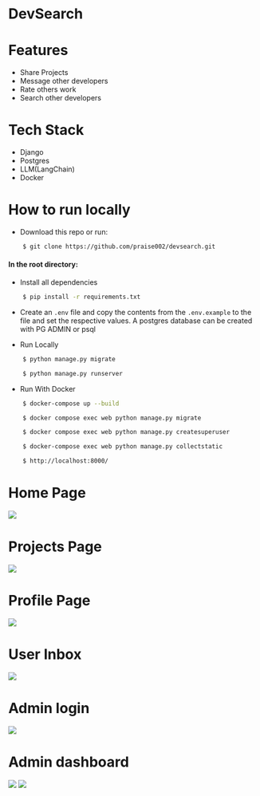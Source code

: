 # DevSearch

# Features
* Share Projects
* Message other developers
* Rate others work
* Search other developers

# Tech Stack
* Django
* Postgres
* LLM(LangChain)
* Docker
  
# How to run locally
* Download this repo or run: 
```bash
    $ git clone https://github.com/praise002/devsearch.git
```

#### In the root directory:
- Install all dependencies
```bash
    $ pip install -r requirements.txt
```
- Create an `.env` file and copy the contents from the `.env.example` to the file and set the respective values. A postgres database can be created with PG ADMIN or psql

- Run Locally
```bash
    $ python manage.py migrate
```
```bash
    $ python manage.py runserver
```

- Run With Docker
```bash
    $ docker-compose up --build 
```
```bash
    $ docker compose exec web python manage.py migrate
```
```bash
    $ docker compose exec web python manage.py createsuperuser
```
```bash
    $ docker-compose exec web python manage.py collectstatic
```
```bash
    $ http://localhost:8000/
```

# Home Page
<img src="./static/images/Devsearch Home.jpg">  

# Projects Page
<img src="./static/images/DevSearch Projects.jpg">  

# Profile Page
<img src="./static/images/Devsearch Profile.jpg">  

# User Inbox
<img src="./static/images/Devsearch Inbox.jpg">  

# Admin login
<img src="./static/images/devsearch-admin-login.png">  

# Admin dashboard
<img src="./static/images/devsearch-admin-dashboard-1.png">  
<img src="./static/images/devsearch-admin-dashboard-2.png">  

